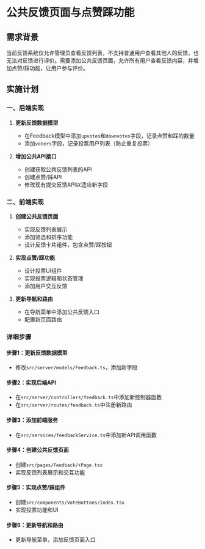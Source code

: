 # 公共反馈页面与点赞踩功能

## 需求背景
当前反馈系统仅允许管理员查看反馈列表，不支持普通用户查看其他人的反馈，也无法对反馈进行评价。需要添加公共反馈页面，允许所有用户查看反馈内容，并增加点赞/踩功能，让用户参与评价。

## 实施计划

### 一、后端实现

1. **更新反馈数据模型**
   - 在Feedback模型中添加`upvotes`和`downvotes`字段，记录点赞和踩的数量
   - 添加`voters`字段，记录投票用户列表（防止重复投票）

2. **增加公共API接口**
   - 创建获取公共反馈列表的API
   - 创建点赞/踩API
   - 修改现有提交反馈API以适应新字段

### 二、前端实现

1. **创建公共反馈页面**
   - 实现反馈列表展示
   - 添加筛选和排序功能
   - 设计反馈卡片组件，包含点赞/踩按钮

2. **实现点赞/踩功能**
   - 设计投票UI组件
   - 实现投票逻辑和状态管理
   - 添加用户交互反馈

3. **更新导航和路由**
   - 在导航菜单中添加公共反馈入口
   - 配置新页面路由

### 详细步骤

#### 步骤1：更新反馈数据模型
- 修改`src/server/models/Feedback.ts`，添加新字段

#### 步骤2：实现后端API
- 在`src/server/controllers/feedback.ts`中添加新控制器函数
- 在`src/server/routes/feedback.ts`中注册新路由

#### 步骤3：添加前端服务
- 在`src/services/feedbackService.ts`中添加新API调用函数

#### 步骤4：创建公共反馈页面
- 创建`src/pages/Feedback/+Page.tsx`
- 实现反馈列表展示和交互功能

#### 步骤5：实现点赞/踩组件
- 创建`src/components/VoteButtons/index.tsx`
- 实现投票功能和UI

#### 步骤6：更新导航和路由
- 更新导航菜单，添加反馈页面入口 